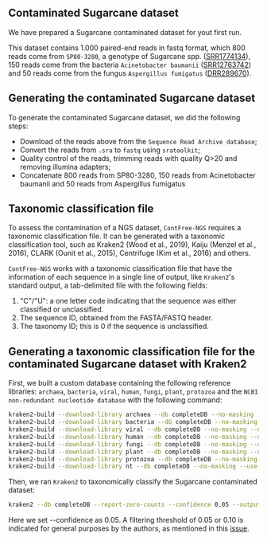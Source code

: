 ## Contaminated Sugarcane dataset

We have prepared a Sugarcane contaminated dataset for yout first run. 

This dataset contains 1.000 paired-end reads in fastq format, which 800 reads come from `SP80-3280`, a genotype of Sugarcane spp. ([SRR1774134](https://trace.ncbi.nlm.nih.gov/Traces/sra/?run=SRR1774134)), 150 reads come from the bacteria `Acinetobacter baumanii` ([SRR12763742](https://trace.ncbi.nlm.nih.gov/Traces/sra/?run=SRR12763742)) and 50 reads come from the fungus `Aspergillus fumigatus` ([DRR289670](https://trace.ncbi.nlm.nih.gov/Traces/sra/?run=DRR289670)).

## Generating the contaminated Sugarcane dataset

To generate the contaminated Sugarcane dataset, we did the following steps: 

* Download of the reads above from the `Sequence Read Archive database`;
* Convert the reads from `.sra` to `fastq` using `sratoolkit`;
* Quality control of the reads, trimming reads with quality Q>20 and removing illumina adapters;
* Concatenate 800 reads from SP80-3280, 150 reads from Acinetobacter baumanii and 50 reads from Aspergillus fumigatus

## Taxonomic classification file

To assess the contamination of a NGS dataset, `ContFree-NGS` requires a taxonomic classification file. It can be generated with a taxonomic classification tool, such as Kraken2 (Wood et al., 2019), Kaiju (Menzel et al., 2016), CLARK (Ounit et al., 2015), Centrifuge (Kim et al., 2016) and others.

`ContFree-NGS` works with a taxonomic classification file that have the information of each sequence in a single line of output, like `Kraken2`'s standard output, a tab-delimited file with the following fields:

1. "C"/"U": a one letter code indicating that the sequence was either classified or unclassified.
2. The sequence ID, obtained from the FASTA/FASTQ header.
3. The taxonomy ID; this is 0 if the sequence is unclassified.

## Generating a taxonomic classification file for the contaminated Sugarcane dataset with Kraken2

First, we built a custom database containing the following reference libraries: `archaea`, `bacteria`, `viral`, `human`, `fungi`, `plant`, `protozoa` and the `NCBI non-redundant nucleotide database` with the following command:

```bash
kraken2-build --download-library archaea --db completeDB --no-masking --use-ftp
kraken2-build --download-library bacteria --db completeDB --no-masking --use-ftp
kraken2-build --download-library viral --db completeDB --no-masking --use-ftp
kraken2-build --download-library human --db completeDB --no-masking --use-ftp
kraken2-build --download-library fungi --db completeDB --no-masking --use-ftp
kraken2-build --download-library plant --db completeDB --no-masking --use-ftp
kraken2-build --download-library protozoa --db completeDB --no-masking --use-ftp
kraken2-build --download-library nt --db completeDB --no-masking --use-ftp
```

Then, we ran `Kraken2` to taxonomically classify the Sugarcane contaminated dataset:
```bash
kraken2 --db completeDB --report-zero-counts --confidence 0.05 --output sugarcane_contaminated.kraken --paired contaminated_sugarcane_1.fastq contaminated_sugarcane_1.fastq
```
Here we set --confidence as 0.05. A filtering threshold of 0.05 or 0.10 is indicated for general purposes by the authors, as mentioned in this [issue](https://github.com/DerrickWood/kraken2/issues/167). 
